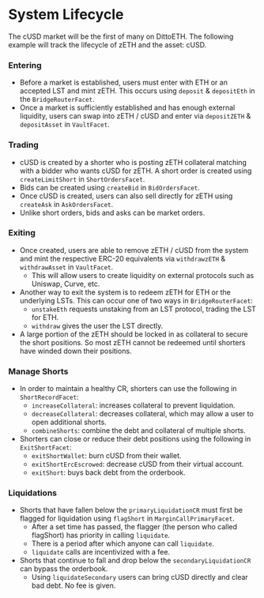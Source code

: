 # System Lifecycle

The cUSD market will be the first of many on DittoETH. The following example will track the lifecycle of zETH and the asset: cUSD.

### Entering

- Before a market is established, users must enter with ETH or an accepted LST and mint zETH. This occurs using `deposit` & `depositEth` in the `BridgeRouterFacet`.
- Once a market is sufficiently established and has enough external liquidity, users can swap into zETH / cUSD and enter via `depositZETH` & `depositAsset` in `VaultFacet`.

### Trading

- cUSD is created by a shorter who is posting zETH collateral matching with a bidder who wants cUSD for zETH. A short order is created using `createLimitShort` in `ShortOrdersFacet`.
- Bids can be created using `createBid` in `BidOrdersFacet`.
- Once cUSD is created, users can also sell directly for zETH using `createAsk` in `AskOrdersFacet`.
- Unlike short orders, bids and asks can be market orders.

### Exiting

- Once created, users are able to remove zETH / cUSD from the system and mint the respective ERC-20 equivalents via `withdrawzETH` & `withdrawAsset` in `VaultFacet`.
  - This will allow users to create liquidity on external protocols such as Uniswap, Curve, etc.
- Another way to exit the system is to redeem zETH for ETH or the underlying LSTs. This can occur one of two ways in `BridgeRouterFacet`:
  - `unstakeEth` requests unstaking from an LST protocol, trading the LST for ETH.
  - `withdraw` gives the user the LST directly.
- A large portion of the zETH should be locked in as collateral to secure the short positions. So most zETH cannot be redeemed until shorters have winded down their positions.

### Manage Shorts

- In order to maintain a healthy CR, shorters can use the following in `ShortRecordFacet`:
  - `increaseCollateral`: increases collateral to prevent liquidation.
  - `decreaseCollateral`: decreases collateral, which may allow a user to open additional shorts.
  - `combineShorts`: combine the debt and collateral of multiple shorts.
- Shorters can close or reduce their debt positions using the following in `ExitShortFacet`:
  - `exitShortWallet`: burn cUSD from their wallet.
  - `exitShortErcEscrowed`: decrease cUSD from their virtual account.
  - `exitShort`: buys back debt from the orderbook.

### Liquidations

- Shorts that have fallen below the `primaryLiquidationCR` must first be flagged for liquidation using `flagShort` in `MarginCallPrimaryFacet`.
  - After a set time has passed, the flagger (the person who called flagShort) has priority in calling `liquidate`.
  - There is a period after which anyone can call `liquidate`.
  - `liquidate` calls are incentivized with a fee.
- Shorts that continue to fall and drop below the `secondaryLiquidationCR` can bypass the orderbook.
  - Using `liquidateSecondary` users can bring cUSD directly and clear bad debt. No fee is given.
